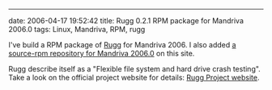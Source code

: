 ---
date: 2006-04-17 19:52:42
title: Rugg 0.2.1 RPM package for Mandriva 2006.0
tags: Linux, Mandriva, RPM, rugg

I've build a RPM package of [Rugg](http://rugg.sourceforge.net) for Mandriva 2006. I also added [a source-rpm repository for Mandriva 2006.0](http://github.com/kdeldycke/mandriva-specs) on this site.

Rugg describe itself as a "Flexible file system and hard drive crash testing". Take a look on the official project website for details: [Rugg Project website](http://rugg.sourceforge.net).
